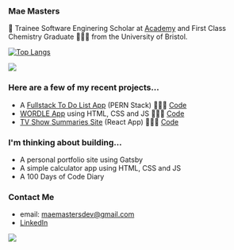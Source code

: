 ### Mae Masters

👋 Trainee Software Enginering Scholar at <a href=https://academy.tech/>Academy</a> and First Class Chemistry Graduate 👩🏻‍🎓 from the University of Bristol.

[![Top Langs](https://github-readme-stats.vercel.app/api/top-langs/?username=maemastersdev&layout=compact)](https://github.com/maemastersdev/github-readme-stats)

![](https://komarev.com/ghpvc/?username=maemastersdev&color=ff69b4)

### Here are a few of my recent projects...

- A <a href=https://linktodeployedapp/>Fullstack To Do List App</a> (PERN Stack) 👩🏻‍💻 <a href= https://github.com/maemastersdev/PERN-TODO> Code </a>
- <a href=https://linktodeployedwordle>WORDLE App</a> using HTML, CSS and JS 👩🏻‍💻 <a href= https://addcodehere> Code </a>
- <a href=https://academy-maemastersdev-tv-shows.netlify.app/>TV Show Summaries Site</a> (React App) 👩🏻‍💻 <a href= https://github.com/maemastersdev/tv-shows-project> Code </a>

### I'm thinking about building...
- A personal portfolio site using Gatsby
- A simple calculator app using HTML, CSS and JS
- A 100 Days of Code Diary

### Contact Me

- email: maemastersdev@gmail.com
- <a href= https://www.linkedin.com/in/mae-masters/> LinkedIn </a>

![](https://hit.yhype.me/github/profile?user_id=103056092)

<!--
**maemastersdev/maemastersdev** is a ✨ _special_ ✨ repository because its `README.md` (this file) appears on your GitHub profile.

Here are some ideas to get you started:

- 🔭 I’m currently working on ...
- 🌱 I’m currently learning ...
- 👯 I’m looking to collaborate on ...
- 🤔 I’m looking for help with ...
- 💬 Ask me about ...
- 📫 How to reach me: ...
- 😄 Pronouns: ...
- ⚡ Fun fact: ...
-->
